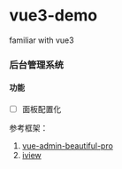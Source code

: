 # vue3-demo
familiar with vue3







### 后台管理系统

#### 功能

- [ ] 面板配置化







参考框架：

1. [vue-admin-beautiful-pro
](https://chu1204505056.gitee.io/admin-pro/#/index)
2. [iview](https://adminpro.iviewui.com)
